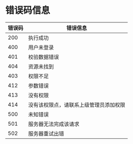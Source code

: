 # 错误码信息

错误码 | 错误信息
---------- | -------
200|执行成功
400|用户未登录
401|校验数据错误
404|资源未找到
403|权限不足
412|参数错误
413|没有权限
414|没有该权限点，请联系上级管理员添加权限
500|未知错误
501|服务器无法完成该请求
502|服务器重试出错
